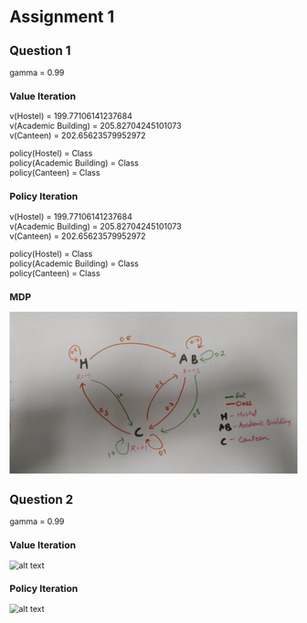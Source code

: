 
# Assignment 1

## Question 1
gamma = 0.99

### Value Iteration
v(Hostel) = 199.77106141237684\
v(Academic Building) = 205.82704245101073\
v(Canteen) = 202.65623579952972

policy(Hostel) = Class\
policy(Academic Building) = Class\
policy(Canteen) = Class

### Policy Iteration
v(Hostel) = 199.77106141237684\
v(Academic Building) = 205.82704245101073\
v(Canteen) = 202.65623579952972

policy(Hostel) = Class\
policy(Academic Building) = Class\
policy(Canteen) = Class

### MDP
![alt text](https://github.com/karthiknambiar29/marl-iiserb/blob/main/Assignement%20-%201/mdp.jpeg)

## Question 2
gamma = 0.99
### Value Iteration
![alt text](https://github.com/karthiknambiar29/marl-iiserb/blob/main/Assignement%20-%201/value_iteration_plot.jpeg)
### Policy Iteration
![alt text](https://github.com/karthiknambiar29/marl-iiserb/blob/main/Assignement%20-%201/policy_iteration_plot.jpeg)
